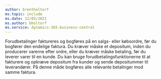 ```yaml
---
author: brentholtorf
ms.topic: include
ms.date: 12/03/2021
ms.author: bholtorf
ms.service: dynamics-365-business-central
---
```

Forudbetalinger faktureres og bogføres på en salgs- eller købsordre, før du bogfører den endelige faktura. Du kræver måske et depositum, inden du producerer varerne efter ordre, eller du kræver måske betaling, før du leverer varer til en kunde. Du kan bruge forudbetalingsfunktionerne til at fakturere og opkræve depositum fra kunder og sende depositummer til leverandører. På denne måde bogføres alle relevante betalinger mod samme faktura.  
